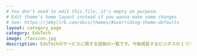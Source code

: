 ```yaml
---
# You don't need to edit this file, it's empty on purpose.
# Edit theme's home layout instead if you wanna make some changes
# See: https://jekyllrb.com/docs/themes/#overriding-theme-defaults
layout: category_page
category: EduTech
image: /favicon.jpg
description: EduTechのサービスに関する投稿の一覧です。今後成長するビジネスの１つでもある教育×ITに注目し、まとめた内容を投稿しています。
---
```

